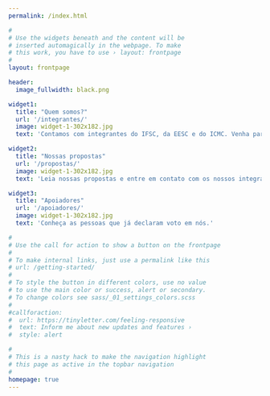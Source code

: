 ```yaml
---
permalink: /index.html

#
# Use the widgets beneath and the content will be
# inserted automagically in the webpage. To make
# this work, you have to use › layout: frontpage
#
layout: frontpage

header:
  image_fullwidth: black.png

widget1:
  title: "Quem somos?"
  url: '/integrantes/'
  image: widget-1-302x182.jpg
  text: 'Contamos com integrantes do IFSC, da EESC e do ICMC. Venha participar, como membro, com propostas/sugestões de programa ou com o seu apoio!'

widget2:
  title: "Nossas propostas"
  url: '/propostas/'
  image: widget-1-302x182.jpg
  text: 'Leia nossas propostas e entre em contato com os nossos integrantes para colaborar com o nosso programa!'

widget3:
  title: "Apoiadores"
  url: '/apoiadores/'
  image: widget-1-302x182.jpg
  text: 'Conheça as pessoas que já declaram voto em nós.'

#
# Use the call for action to show a button on the frontpage
#
# To make internal links, just use a permalink like this
# url: /getting-started/
#
# To style the button in different colors, use no value
# to use the main color or success, alert or secondary.
# To change colors see sass/_01_settings_colors.scss
#
#callforaction:
#  url: https://tinyletter.com/feeling-responsive
#  text: Inform me about new updates and features ›
#  style: alert

#
# This is a nasty hack to make the navigation highlight
# this page as active in the topbar navigation
#
homepage: true
---
```

